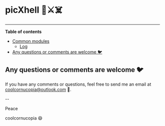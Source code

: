 # **picXhell** :milky_way::crossed_swords::skull_and_crossbones:


---

**Table of contents**
<!-- @import "[TOC]" {cmd="toc" depthFrom=2 depthTo=6 orderedList=false} -->

<!-- code_chunk_output -->

- [Common modules](#common-modules)
  - [Log](#log)
- [Any questions or comments are welcome :bird:](#any-questions-or-comments-are-welcome-bird)

<!-- /code_chunk_output -->

## Any questions or comments are welcome :bird:
If you have any comments or questions, feel free to send me an email at coolcornucopia@outlook.com :email:.

--

Peace

coolcornucopia :smile:

